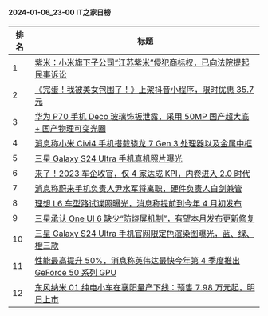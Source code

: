 #### 2024-01-06_23-00  IT之家日榜

| 排名 | 标题|
| --- | ---|
| 1 | [紫米：小米旗下子公司“江苏紫米”侵犯商标权，已向法院提起民事诉讼](https://www.ithome.com/0/743/658.htm) |
| 2 | [《完蛋！我被美女包围了！》上架抖音小程序，限时优惠 35.7 元](https://www.ithome.com/0/743/647.htm) |
| 3 | [华为 P70 手机 Deco 玻璃饰板泄露，采用 50MP 国产超大底 + 国产物理可变光圈](https://www.ithome.com/0/743/682.htm) |
| 4 | [消息称小米 Civi4 手机搭载骁龙 7 Gen 3 处理器以及金属中框](https://www.ithome.com/0/743/644.htm) |
| 5 | [三星 Galaxy S24 Ultra 手机真机照片曝光](https://www.ithome.com/0/743/720.htm) |
| 6 | [来了！2023 车企收官，仅 4 家达成 KPI，内卷进入 2.0 时代](https://www.ithome.com/0/743/725.htm) |
| 7 | [消息称蔚来手机负责人尹水军将离职，硬件负责人白剑兼管](https://www.ithome.com/0/743/691.htm) |
| 8 | [理想 L6 车型路试谍照曝光，消息称提前到今年 4 月初发布](https://www.ithome.com/0/743/726.htm) |
| 9 | [三星承认 One UI 6 缺少“防烧屏机制”，有望本月发布更新修复](https://www.ithome.com/0/743/668.htm) |
| 10 | [三星 Galaxy S24 Ultra 手机官网限定色渲染图曝光，蓝、绿、橙三款](https://www.ithome.com/0/743/688.htm) |
| 11 | [性能最高提升 50%，消息称英伟达最快今年第 4 季度推出 GeForce 50 系列 GPU](https://www.ithome.com/0/743/694.htm) |
| 12 | [东风纳米 01 纯电小车在襄阳量产下线：预售 7.98 万元起，明日上市](https://www.ithome.com/0/743/724.htm) |
